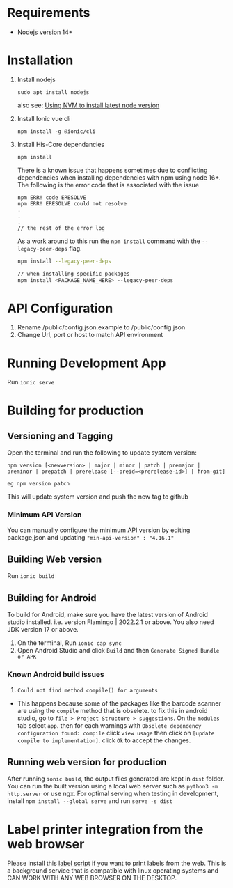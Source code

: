 # Requirements

- Nodejs version 14+

# Installation

1. Install nodejs

    `sudo apt install nodejs`

    also see: [Using NVM to install latest node version](https://www.digitalocean.com/community/tutorials/how-to-install-node-js-on-ubuntu-18-04)

2. Install Ionic vue cli

    `npm install -g @ionic/cli`

3. Install His-Core dependancies

    `npm install`

    There is a known issue that happens sometimes due to conflicting dependencies when installing dependencies with npm using node 16+. The following is the error code that is associated with the issue

    ```
    npm ERR! code ERESOLVE
    npm ERR! ERESOLVE could not resolve
    .
    .
    .
    // the rest of the error log
    ```

    As a work around to this run the `npm install` command with the `--legacy-peer-deps` flag.

    ```bash
    npm install --legacy-peer-deps

    // when installing specific packages
    npm install <PACKAGE_NAME_HERE> --legacy-peer-deps
    ```

# API Configuration

1. Rename /public/config.json.example to /public/config.json
2. Change Url, port or host to match API environment

# Running Development App

Run `ionic serve`

# Building for production

## Versioning and Tagging

Open the terminal and run the following to update system version:
```
npm version [<newversion> | major | minor | patch | premajor | preminor | prepatch | prerelease [--preid=<prerelease-id>] | from-git]

eg npm version patch
```

This will update system version and push the new tag to github

### Minimum API Version
You can manually configure the minimum API version by editing package.json and updating
`"min-api-version" : "4.16.1"`

## Building Web version

Run `ionic build`

## Building for Android

To build for Android, make sure you have the latest version of Android studio installed. i.e. version Flamingo | 2022.2.1 or above.
You also need JDK version 17 or above.

1. On the terminal, Run `ionic cap sync`
2. Open Android Studio and click `Build` and then `Generate Signed Bundle or APK`

### Known Android build issues
1. `Could not find method compile() for arguments`
- This happens because some of the packages like the barcode scanner are using the `compile` method that is obselete. to fix this in android studio, go to `file > Project Structure > suggestions`.
On the `modules` tab select `app`. then for each warnings with `Obsolete dependency configuration found: compile` click `view usage` then click on `[update compile to implementation]`. click `Ok` to accept the changes.

## Running web version for production
After running `ionic build`, the output files generated are kept in `dist` folder.
You can run the built version using a local web server such as `python3 -m http.server` or use ngx. For optimal serving when testing in development, install `npm install --global serve` and run `serve -s dist`

# Label printer integration from the web browser
Please install this [label script](https://github.com/EGPAFMalawiHIS/Hi-LabelPrinter/tree/master) if you want to print labels from the web.
This is a background service that is compatible with linux operating systems and CAN WORK WITH ANY WEB BROWSER ON THE DESKTOP.
